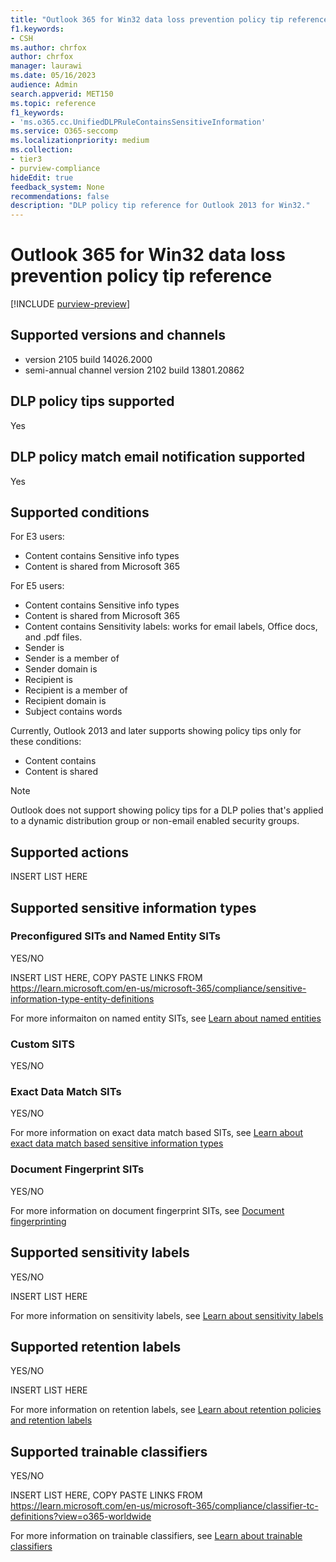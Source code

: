 ```yaml
---
title: "Outlook 365 for Win32 data loss prevention policy tip reference"
f1.keywords:
- CSH
ms.author: chrfox
author: chrfox
manager: laurawi
ms.date: 05/16/2023
audience: Admin
search.appverid: MET150
ms.topic: reference
f1_keywords:
- 'ms.o365.cc.UnifiedDLPRuleContainsSensitiveInformation'
ms.service: O365-seccomp
ms.localizationpriority: medium
ms.collection:
- tier3
- purview-compliance
hideEdit: true
feedback_system: None
recommendations: false
description: "DLP policy tip reference for Outlook 2013 for Win32."
---
```


# Outlook 365 for Win32 data loss prevention policy tip reference

[!INCLUDE [purview-preview](../includes/purview-preview.md)]

## Supported versions and channels
 
- version 2105 build 14026.2000
- semi-annual channel version 2102 build 13801.20862

## DLP policy tips supported

Yes

## DLP policy match email notification supported

Yes

## Supported conditions

For E3 users:

- Content contains Sensitive info types
- Content is shared from Microsoft 365

For E5 users:

- Content contains Sensitive info types
- Content is shared from Microsoft 365
- Content contains Sensitivity labels: works for email labels, Office docs, and .pdf files.
- Sender is
- Sender is a member of
- Sender domain is
- Recipient is
- Recipient is a member of
- Recipient domain is
- Subject contains words

Currently, Outlook 2013 and later supports showing policy tips only for these conditions:

- Content contains
- Content is shared

> [!NOTE]
> Outlook does not support showing policy tips for a DLP polies that's applied to a dynamic distribution group or non-email enabled security groups. 

## Supported actions

INSERT LIST HERE

## Supported sensitive information types

### Preconfigured SITs and Named Entity SITs

YES/NO

INSERT LIST HERE, COPY PASTE LINKS FROM https://learn.microsoft.com/en-us/microsoft-365/compliance/sensitive-information-type-entity-definitions

For more informaiton on named entity SITs, see [Learn about named entities](named-entities-learn.md)

### Custom SITS

YES/NO

### Exact Data Match SITs

YES/NO

For more information on exact data match based SITs, see [Learn about exact data match based sensitive information types](sit-learn-about-exact-data-match-based-sits.md)

### Document Fingerprint SITs

YES/NO

For more information on document fingerprint SITs, see [Document fingerprinting](document-fingerprinting.md)

## Supported sensitivity labels

YES/NO

INSERT LIST HERE

For more information on sensitivity labels, see [Learn about sensitivity labels](sensitivity-labels.md)

## Supported retention labels

YES/NO

INSERT LIST HERE

For more information on retention labels, see [Learn about retention policies and retention labels](retention.md)


## Supported trainable classifiers

YES/NO

INSERT LIST HERE, COPY PASTE LINKS FROM https://learn.microsoft.com/en-us/microsoft-365/compliance/classifier-tc-definitions?view=o365-worldwide

For more information on trainable classifiers, see [Learn about trainable classifiers](classifier-learn-about.md)